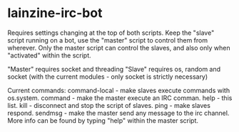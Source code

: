 # lainzine-irc-bot
Requires settings changing at the top of both scripts.
Keep the "slave" script running on a bot, use the "master" script to control them from wherever.
Only the master script can control the slaves, and also only when "activated" within the script.

"Master" requires socket and threading
"Slave" requires os, random and socket (with the current modules - only socket is strictly necessary)

Current commands:   command-local - make slaves execute commands with os.system.
                    command - make the master execute an IRC comman.
                    help - this list.
                    kill - disconnect and stop the script of slaves.
                    ping - make slaves respond.
                    sendmsg - make the master send any message to the irc channel.
More info can be found by typing "help" within the master script.
